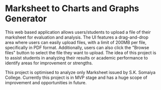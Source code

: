 # Marksheet to Charts and Graphs Generator

This web based application allows users/students to upload a file of their marksheet for evaluation and analysis. The UI features a drag-and-drop area where users can easily upload files, with a limit of 200MB per file, specifically in PDF format. Additionally, users can also click the "Browse files" button to select the file they want to upload. The idea of this project is to assist students in analyzing their results or academic performance to identify areas for improvement or strengths.

This project is optimised to analyze only Marksheet issued by S.K. Somaiya College. Currently this project is in MVP stage and has a huge scope of improvement and opportunities in future.
